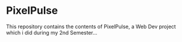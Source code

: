 # PixelPulse
This repository contains the contents of PixelPulse, a Web Dev project which i did during my 2nd Semester...
